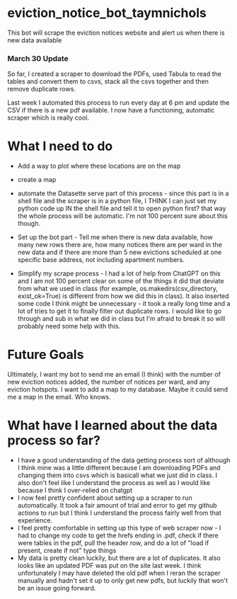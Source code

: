 # eviction_notice_bot_taymnichols
This bot will scrape the eviction notices website and alert us when there is new data available

### March 30 Update
So far, I created a scraper to download the PDFs, used Tabula to read the tables and convert them to csvs, stack all the csvs together and then remove duplicate rows. 

Last week I automated this process to run every day at 6 pm and update the CSV if there is a new pdf available. I now have a functioning, automatic scraper which is really cool.

# What I need to do
* Add a way to plot where these locations are on the map

* create a map

* automate the Datasette serve part of this process - since this part is in a shell file and the scraper is in a python file, I THINK I can just set my python code up IN the shell file and tell it to open python first? that way the whole process will be automatic. I'm not 100 percent sure about this though.

* Set up the bot part - Tell me when there is new data available, how many new rows there are, how many notices there are per ward in the new data and if there are more than 5 new evictions scheduled at one specific base address, not including apartment numbers.

* Simplify my scrape process - I had a lot of help from ChatGPT on this and I am not 100 percent clear on some of the things it did that deviate from what we used in class (for example, os.makedirs(csv_directory, exist_ok=True) is different from how we did this in class). It also inserted some code I think might be unnecessary - it took a really long time and a lot of tries to get it to finally filter out duplicate rows. I would like to go through and sub in what we did in class but I'm afraid to break it so will probably need some help with this.

# Future Goals
Ultimately, I want my bot to send me an email (I think) with the number of new eviction notices added, the number of notices per ward, and any eviction hotspots. I want to add a map to my database. Maybe it could send me a map in the email. Who knows.

# What have I learned about the data process so far?
* I have a good understanding of the data getting process sort of although I think mine was a little different because I am downloading PDFs and changing them into csvs which is basicall what we just did in class. I also don't feel like I understand the process as well as I would like because I think I over-relied on chatgpt
* I now feel pretty confident about setting up a scraper to run automatically. It took a fair amount of trial and error to get my github actions to run but I think I understand the process fairly well from that experience.
* I feel pretty comfortable in setting up this type of web scraper now - I had to change my code to get the hrefs ending in .pdf, check if there were tables in the pdf, pull the header row, and do a lot of "load if present, create if not" type things
* My data is pretty clean luckily, but there are a lot of duplicates. It also looks like an updated PDF was put on the site last week. I think unfortunately I may have deleted the old pdf when I reran the scraper manually and hadn't set it up to only get new pdfs, but luckily that won't be an issue going forward. 